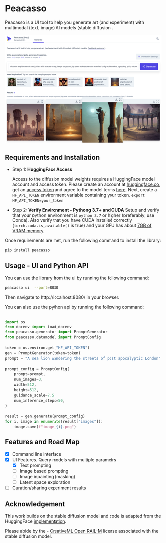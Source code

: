 # Peacasso

Peacasso is a UI tool to help you generate art (and experiment) with multimodal (text, image) AI models (stable diffusion).

![](docs/images/screenpc.png)

## Requirements and Installation

- Step 1: **HuggingFace Access**

  Access to the diffusion model weights requires a HuggingFace model account and access token. Please create an account at [huggingface.co](https://huggingface.co/), get an [access token](https://huggingface.co/settings/tokens) and agree to the model terms [here](https://huggingface.co/CompVis/stable-diffusion-v1-4). Next, create a `HF_API_TOKEN` environment variable containing your token. `export HF_API_TOKEN=your_token`

- Step 2: **Verify Environment - Pythong 3.7+ and CUDA**
  Setup and verify that your python environment is `python 3.7` or higher (preferably, use Conda). Also verify that you have CUDA installed correctly (`torch.cuda.is_available()` is true) and your GPU has about [7GB of VRAM memory](https://stability.ai/blog/stable-diffusion-public-release).

Once requirements are met, run the following command to install the library:

```bash
pip install peacasso
```

## Usage - UI and Python API

You can use the library from the ui by running the following command:

```bash
peacasso ui  --port=8080
```

Then navigate to http://localhost:8080/ in your browser.

You can also use the python api by running the following command:

```python

import os
from dotenv import load_dotenv
from peacasso.generator import PromptGenerator
from peacasso.datamodel import PromptConfig

token = os.environ.get("HF_API_TOKEN")
gen = PromptGenerator(token=token)
prompt = "A sea lion wandering the streets of post apocalyptic London"

prompt_config = PromptConfig(
    prompt=prompt,
    num_images=3,
    width=512,
    height=512,
    guidance_scale=7.5,
    num_inference_steps=50,
)

result = gen.generate(prompt_config)
for i, image in enumerate(result["images"]):
    image.save(f"image_{i}.png")
```

## Features and Road Map

- [x] Command line interface
- [x] UI Features. Query models with multiple parametrs
  - [x] Text prompting
  - [ ] Image based prompting
  - [ ] Image inpainting (masking)
  - [ ] Latent space exploration
- [ ] Curation/sharing experiment results

## Acknowledgement

This work builds on the stable diffusion model and code is adapted from the HuggingFace [implementation](https://huggingface.co/blog/stable_diffusion).

Please abide by the - [CreativeML Open RAIL-M](https://huggingface.co/spaces/CompVis/stable-diffusion-license) license associated with the stable diffusion model.
